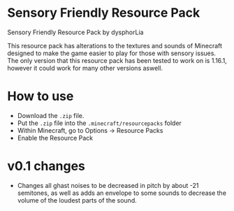 # Sensory Friendly Resource Pack
Sensory Friendly Resource Pack by dysphorLia

This resource pack has alterations to the textures and sounds of Minecraft designed to make the game easier to play for those with sensory issues. The only version that this resource pack has been tested to work on is 1.16.1, however it could work for many other versions aswell.

# How to use
- Download the `.zip` file.
- Put the `.zip` file into the `.minecraft/resourcepacks` folder
- Within Minecraft, go to Options -> Resource Packs
- Enable the Resource Pack

# v0.1 changes
- Changes all ghast noises to be decreased in pitch by about -21 semitones, as well as adds an envelope to some sounds to decrease the volume of the loudest parts of the sound.
